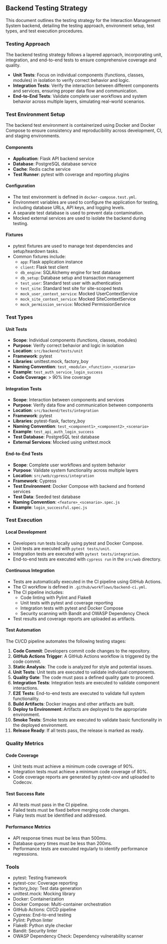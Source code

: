 ## Backend Testing Strategy

This document outlines the testing strategy for the Interaction Management System backend, detailing the testing approach, environment setup, test types, and test execution procedures.

### Testing Approach

The backend testing strategy follows a layered approach, incorporating unit, integration, and end-to-end tests to ensure comprehensive coverage and quality.

- **Unit Tests**: Focus on individual components (functions, classes, modules) in isolation to verify correct behavior and logic.
- **Integration Tests**: Verify the interaction between different components and services, ensuring proper data flow and communication.
- **End-to-End Tests**: Validate complete user workflows and system behavior across multiple layers, simulating real-world scenarios.

### Test Environment Setup

The backend test environment is containerized using Docker and Docker Compose to ensure consistency and reproducibility across development, CI, and staging environments.

#### Components

- **Application**: Flask API backend service
- **Database**: PostgreSQL database service
- **Cache**: Redis cache service
- **Test Runner**: pytest with coverage and reporting plugins

#### Configuration

- The test environment is defined in `docker-compose.test.yml`.
- Environment variables are used to configure the application for testing, including database URLs, API keys, and logging levels.
- A separate test database is used to prevent data contamination.
- Mocked external services are used to isolate the backend during testing.

#### Fixtures

- pytest fixtures are used to manage test dependencies and setup/teardown tasks.
- Common fixtures include:
    - `app`: Flask application instance
    - `client`: Flask test client
    - `db_engine`: SQLAlchemy engine for test database
    - `db_setup`: Database setup and transaction management
    - `test_user`: Standard test user with authentication
    - `test_site`: Standard test site for site-scoped tests
    - `mock_user_context_service`: Mocked UserContextService
    - `mock_site_context_service`: Mocked SiteContextService
    - `mock_permission_service`: Mocked PermissionService

### Test Types

#### Unit Tests

- **Scope**: Individual components (functions, classes, modules)
- **Purpose**: Verify correct behavior and logic in isolation
- **Location**: `src/backend/tests/unit`
- **Framework**: pytest
- **Libraries**: unittest.mock, factory_boy
- **Naming Convention**: `test_<module>_<function>_<scenario>`
- **Example**: `test_auth_service_login_success`
- **Code Coverage**: > 90% line coverage

#### Integration Tests

- **Scope**: Interaction between components and services
- **Purpose**: Verify data flow and communication between components
- **Location**: `src/backend/tests/integration`
- **Framework**: pytest
- **Libraries**: pytest-flask, factory_boy
- **Naming Convention**: `test_<component1>_<component2>_<scenario>`
- **Example**: `test_api_auth_login_success`
- **Test Database**: PostgreSQL test database
- **External Services**: Mocked using unittest.mock

#### End-to-End Tests

- **Scope**: Complete user workflows and system behavior
- **Purpose**: Validate system functionality across multiple layers
- **Location**: `src/web/cypress/integration`
- **Framework**: Cypress
- **Test Environment**: Docker Compose with backend and frontend services
- **Test Data**: Seeded test database
- **Naming Convention**: `<feature>_<scenario>.spec.js`
- **Example**: `login_successful.spec.js`

### Test Execution

#### Local Development

- Developers run tests locally using pytest and Docker Compose.
- Unit tests are executed with `pytest tests/unit`.
- Integration tests are executed with `pytest tests/integration`.
- End-to-end tests are executed with `cypress run` in the `src/web` directory.

#### Continuous Integration

- Tests are automatically executed in the CI pipeline using GitHub Actions.
- The CI workflow is defined in `.github/workflows/backend-ci.yml`.
- The CI pipeline includes:
    - Code linting with Pylint and Flake8
    - Unit tests with pytest and coverage reporting
    - Integration tests with pytest and Docker Compose
    - Security scanning with Bandit and OWASP Dependency Check
- Test results and coverage reports are uploaded as artifacts.

#### Test Automation

The CI/CD pipeline automates the following testing stages:

1.  **Code Commit**: Developers commit code changes to the repository.
2.  **GitHub Actions Trigger**: A GitHub Actions workflow is triggered by the code commit.
3.  **Static Analysis**: The code is analyzed for style and potential issues.
4.  **Unit Tests**: Unit tests are executed to validate individual components.
5.  **Quality Gate**: The code must pass a defined quality gate to proceed.
6.  **Integration Tests**: Integration tests are executed to validate component interactions.
7.  **E2E Tests**: End-to-end tests are executed to validate full system functionality.
8.  **Build Artifacts**: Docker images and other artifacts are built.
9.  **Deploy to Environment**: Artifacts are deployed to the appropriate environment.
10. **Smoke Tests**: Smoke tests are executed to validate basic functionality in the deployed environment.
11. **Release Ready**: If all tests pass, the release is marked as ready.

### Quality Metrics

#### Code Coverage

- Unit tests must achieve a minimum code coverage of 90%.
- Integration tests must achieve a minimum code coverage of 80%.
- Code coverage reports are generated by pytest-cov and uploaded to Codecov.

#### Test Success Rate

- All tests must pass in the CI pipeline.
- Failed tests must be fixed before merging code changes.
- Flaky tests must be identified and addressed.

#### Performance Metrics

- API response times must be less than 500ms.
- Database query times must be less than 200ms.
- Performance tests are executed regularly to identify performance regressions.

### Tools

- pytest: Testing framework
- pytest-cov: Coverage reporting
- factory_boy: Test data generation
- unittest.mock: Mocking library
- Docker: Containerization
- Docker Compose: Multi-container orchestration
- GitHub Actions: CI/CD pipeline
- Cypress: End-to-end testing
- Pylint: Python linter
- Flake8: Python style checker
- Bandit: Security linter
- OWASP Dependency Check: Dependency vulnerability scanner